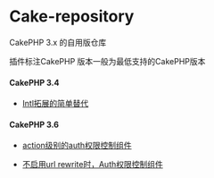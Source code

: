 # Cake-repository

CakePHP 3.x 的自用版仓库

插件标注CakePHP 版本一般为最低支持的CakePHP版本

#### CakePHP 3.4
  
 - [Intl拓展的简单替代](./document/Intl.md)

#### CakePHP 3.6

 - [action级别的auth权限控制组件](./document/AuthRuleComponent.md)
 
 - [不启用url rewrite时，Auth权限控制组件](./document/SimpleAuthComponent.md)
 
 
